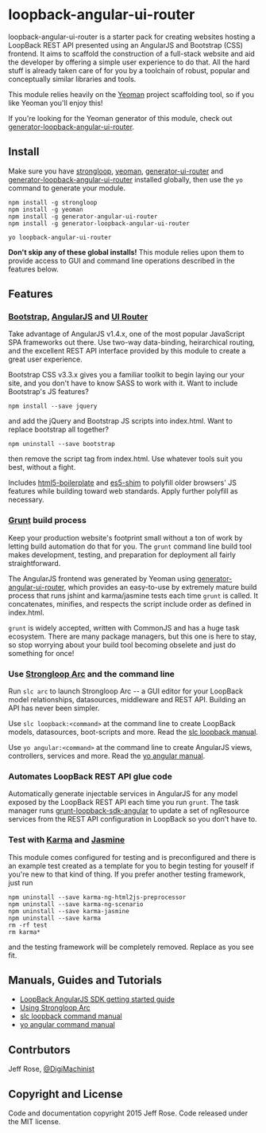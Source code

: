 # loopback-angular-ui-router

loopback-angular-ui-router is a starter pack for creating websites hosting a LoopBack REST API presented using an AngularJS and Bootstrap (CSS) frontend. It aims to scaffold the construction of a full-stack website and aid the developer by offering a simple user experience to do that. All the hard stuff is already taken care of for you by a toolchain of robust, popular and conceptually similar libraries and tools.

This module relies heavily on the [Yeoman](http://yeoman.io/) project scaffolding tool, so if you like Yeoman you'll enjoy this!

If you're looking for the Yeoman generator of this module, check out [generator-loopback-angular-ui-router](https://github.com/DigitalMachinist/generator-loopback-angular-ui-router).

## Install

Make sure you have [strongloop](https://www.npmjs.com/package/strongloop), [yeoman](https://www.npmjs.com/package/yeoman), [generator-ui-router](https://www.npmjs.com/package/generator-angular-ui-router) and [generator-loopback-angular-ui-router](https://github.com/DigitalMachinist/generator-loopback-angular-ui-router) installed globally, then use the ```yo``` command to generate your module.

```
npm install -g strongloop
npm install -g yeoman
npm install -g generator-angular-ui-router
npm install -g generator-loopback-angular-ui-router

yo loopback-angular-ui-router
```

**Don't skip any of these global installs!** This module relies upon them to provide access to GUI and command line operations described in the features below.

## Features

### [Bootstrap](http://getbootstrap.com/), [AngularJS](https://angularjs.org/) and [UI Router](http://angular-ui.github.io/ui-router/)

Take advantage of AngularJS v1.4.x, one of the most popular JavaScript SPA frameworks out there. Use two-way data-binding, heirarchical routing, and the excellent REST API interface provided by this module to create a great user experience. 

Bootstrap CSS v3.3.x gives you a familiar toolkit to begin laying our your site, and you don't have to know SASS to work with it. Want to include Bootstrap's JS features? 

```
npm install --save jquery
``` 

and add the jQuery and Bootstrap JS scripts into index.html. Want to replace bootstrap all together? 

```
npm uninstall --save bootstrap
``` 

then remove the script tag from index.html. Use whatever tools suit you best, without a fight.

Includes [html5-boilerplate](https://github.com/h5bp/html5-boilerplate) and [es5-shim](https://github.com/es-shims/es5-shim) to polyfill older browsers' JS features while building toward web standards. Apply further polyfill as necessary.

### [Grunt](http://gruntjs.com/) build process

Keep your production website's footprint small without a ton of work by letting build automation do that for you. The ```grunt``` command line build tool makes development, testing, and preparation for deployment all fairly straightforward.

The AngularJS frontend was generated by Yeoman using [generator-angular-ui-router](https://github.com/iamblue/generator-angular-ui-router), which provides an easy-to-use by extremely mature build process that runs jshint and karma/jasmine tests each time ```grunt``` is called. It concatenates, minifies, and respects the script include order as defined in index.html.

```grunt``` is widely accepted, written with CommonJS and has a huge task ecosystem. There are many package managers, but this one is here to stay, so stop worrying about your build tool becoming obselete and just do something for once!

### Use [Strongloop Arc](http://docs.strongloop.com/display/APIS/Using+Arc) and the command line 

Run ```slc arc``` to launch Strongloop Arc -- a GUI editor for your LoopBack model relationships, datasources, middleware and REST API. Building an API has never been simpler.

Use ```slc loopback:<command>``` at the command line to create LoopBack models, datasources, boot-scripts and more. Read the [slc loopback manual](http://docs.strongloop.com/pages/releaseview.action?pageId=3836281).

Use ```yo angular:<command>``` at the command line to create AngularJS views, controllers, services and more. Read the [yo angular manual](https://github.com/yeoman/generator-angular).

### Automates LoopBack REST API glue code

Automatically generate injectable services in AngularJS for any model exposed by the LoopBack REST API each time you run ```grunt```. The task manager runs [grunt-loopback-sdk-angular](https://github.com/strongloop/grunt-loopback-sdk-angular) to update a set of ngResource services from the REST API configuration in LoopBack so you don't have to.

### Test with [Karma](http://karma-runner.github.io/0.12/index.html) and [Jasmine](http://jasmine.github.io/2.0/introduction.html)

This module comes configured for testing and is preconfigured and there is an example test created as a template for you to begin testing for youself if you're new to that kind of thing. If you prefer another testing framework, just run 

```
npm uninstall --save karma-ng-html2js-preprocessor
npm uninstall --save karma-ng-scenario
npm uninstall --save karma-jasmine
npm uninstall --save karma
rm -rf test
rm karma*
```

and the testing framework will be completely removed. Replace as you see fit.

## Manuals, Guides and Tutorials

- [LoopBack AngularJS SDK getting started guide](http://docs.strongloop.com/display/public/LB/AngularJS+JavaScript+SDK)
- [Using Strongloop Arc](http://docs.strongloop.com/display/APIS/Using+Arc)
- [slc loopback command manual](http://docs.strongloop.com/pages/releaseview.action?pageId=3836281)
- [yo angular command manual](https://github.com/yeoman/generator-angular)

## Contrbutors

Jeff Rose, [@DigiMachinist](https://twitter.com/digimachinist)

## Copyright and License

Code and documentation copyright 2015 Jeff Rose. Code released under the MIT license.